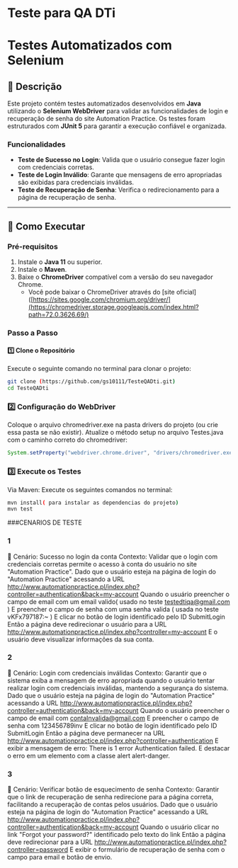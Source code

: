 # Teste para QA DTi
# Testes Automatizados com Selenium 

## 📄 Descrição
Este projeto contém testes automatizados desenvolvidos em **Java** utilizando o **Selenium WebDriver** para validar as funcionalidades de login e recuperação de senha do site Automation Practice. Os testes foram estruturados com **JUnit 5** para garantir a execução confiável e organizada.

### Funcionalidades
- **Teste de Sucesso no Login**: Valida que o usuário consegue fazer login com credenciais corretas.
- **Teste de Login Inválido**: Garante que mensagens de erro apropriadas são exibidas para credenciais inválidas.
- **Teste de Recuperação de Senha**: Verifica o redirecionamento para a página de recuperação de senha.

---

## 🚀 Como Executar

### Pré-requisitos
1. Instale o **Java 11** ou superior.
2. Instale o **Maven**.
3. Baixe o **ChromeDriver** compatível com a versão do seu navegador Chrome.
   - Você pode baixar o ChromeDriver através do [site oficial]([https://sites.google.com/chromium.org/driver/](https://chromedriver.storage.googleapis.com/index.html?path=72.0.3626.69/)


### Passo a Passo

#### 1️⃣ Clone o Repositório
Execute o seguinte comando no terminal para clonar o projeto:
```bash
git clone (https://github.com/gs10111/TesteQADti.git)
cd TesteQADti
```
### 2️⃣ Configuração do WebDriver
Coloque o arquivo chromedriver.exe na pasta drivers do projeto (ou crie essa pasta se não existir).
Atualize o método setup no arquivo Testes.java com o caminho correto do chromedriver:
``` java
System.setProperty("webdriver.chrome.driver", "drivers/chromedriver.exe");
```
### 3️⃣ Execute os Testes
Via Maven: Execute os seguintes comandos no terminal:
```bash
mvn install( para instalar as dependencias do projeto)
mvn test
```
###CENARIOS DE TESTE 
### 1
🎥 Cenário: Sucesso no login da conta
Contexto: Validar que o login com credenciais corretas permite o acesso à conta do usuário no site "Automation Practice".
Dado que o usuário esteja na página de login do "Automation Practice" acessando a URL http://www.automationpractice.pl/index.php?controller=authentication&back=my-account
Quando o usuário preencher o campo de email com um email valido( usado no teste testedtiqa@gmail.com )
E preencher o campo de senha com uma senha valida ( usada no teste vKFx797187:~ )
E clicar no botão de login identificado pelo ID SubmitLogin
Então a página deve redirecionar o usuário para a URL http://www.automationpractice.pl/index.php?controller=my-account
E o usuário deve visualizar informações da sua conta.

### 2 
🎥 Cenário: Login com credenciais inválidas
Contexto: Garantir que o sistema exiba a mensagem de erro apropriada quando o usuário tentar realizar login com credenciais inválidas, mantendo a segurança do sistema.
Dado que o usuário esteja na página de login do "Automation Practice" acessando a URL http://www.automationpractice.pl/index.php?controller=authentication&back=my-account
Quando o usuário preencher o campo de email com contaInvalida@gmail.com
E preencher o campo de senha com 123456789inv
E clicar no botão de login identificado pelo ID SubmitLogin
Então a página deve permanecer na URL http://www.automationpractice.pl/index.php?controller=authentication
E exibir a mensagem de erro:
There is 1 error
Authentication failed.
E destacar o erro em um elemento com a classe alert alert-danger.

### 3 
🎥 Cenário: Verificar botão de esquecimento de senha
Contexto: Garantir que o link de recuperação de senha redirecione para a página correta, facilitando a recuperação de contas pelos usuários.
Dado que o usuário esteja na página de login do "Automation Practice" acessando a URL http://www.automationpractice.pl/index.php?controller=authentication&back=my-account
Quando o usuário clicar no link "Forgot your password?" identificado pelo texto do link
Então a página deve redirecionar para a URL http://www.automationpractice.pl/index.php?controller=password
E exibir o formulário de recuperação de senha com o campo para email e botão de envio.

